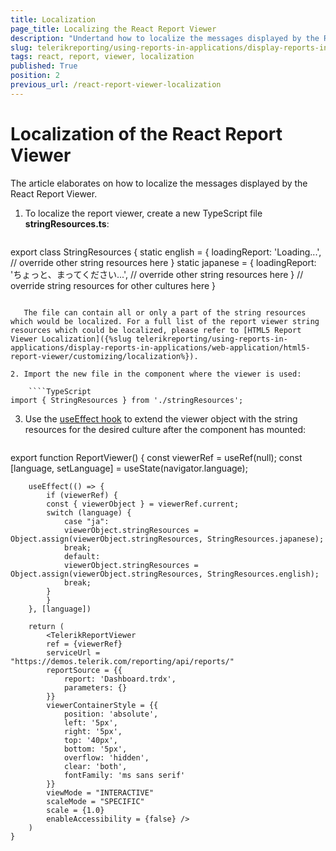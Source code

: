 ```yaml
---
title: Localization
page_title: Localizing the React Report Viewer
description: "Undertand how to localize the messages displayed by the React Report Viewer, using the provided steps and sample code snippets."
slug: telerikreporting/using-reports-in-applications/display-reports-in-applications/web-application/react-report-viewer/customizing/localization
tags: react, report, viewer, localization
published: True
position: 2
previous_url: /react-report-viewer-localization
---
```


# Localization of the React Report Viewer

The article elaborates on how to localize the messages displayed by the React Report Viewer.

1. To localize the report viewer, create a new TypeScript file __stringResources.ts__:

   ````TypeScript
export class StringResources {
		static english = {
			loadingReport: 'Loading...',
			// override other string resources here
		}
		static japanese = {
			loadingReport: 'ちょっと、まってください...',
			// override other string resources here
		}
		// override string resources for other cultures here
}
````

   The file can contain all or only a part of the string resources which would be localized. For a full list of the report viewer string resources which could be localized, please refer to [HTML5 Report Viewer Localization]({%slug telerikreporting/using-reports-in-applications/display-reports-in-applications/web-application/html5-report-viewer/customizing/localization%}).

2. Import the new file in the component where the viewer is used:

	````TypeScript
import { StringResources } from './stringResources';
````


3. Use the [useEffect hook](https://reactjs.org/docs/hooks-effect.html) to extend the viewer object with the string resources for the desired culture after the component has mounted:

	````TypeScript
export function ReportViewer() {
		const viewerRef = useRef(null);
		const [language, setLanguage] = useState(navigator.language);
		
		useEffect(() => {
			if (viewerRef) {
			const { viewerObject } = viewerRef.current;
			switch (language) {
				case "ja":
				viewerObject.stringResources = Object.assign(viewerObject.stringResources, StringResources.japanese);
				break;
				default:
				viewerObject.stringResources = Object.assign(viewerObject.stringResources, StringResources.english);
				break;
			}
			}
		}, [language])
		
		return (
			<TelerikReportViewer
			ref = {viewerRef}
			serviceUrl = "https://demos.telerik.com/reporting/api/reports/"
			reportSource = {{
				report: 'Dashboard.trdx',
				parameters: {}
			}}
			viewerContainerStyle = {{
				position: 'absolute',
				left: '5px',
				right: '5px',
				top: '40px',
				bottom: '5px',
				overflow: 'hidden',
				clear: 'both',
				fontFamily: 'ms sans serif'
			}}
			viewMode = "INTERACTIVE"
			scaleMode = "SPECIFIC"
			scale = {1.0}
			enableAccessibility = {false} />
		)
	}
````

